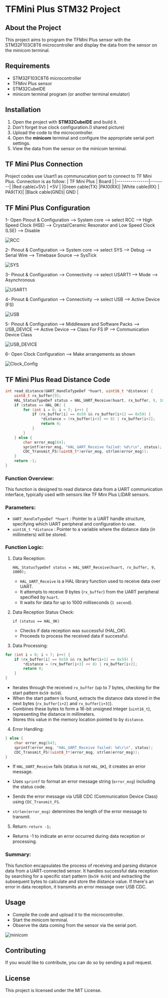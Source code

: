 # TFMini Plus STM32 Project

## About the Project
This project aims to program the TFMini Plus sensor with the STM32F103C8T6 microcontroller and display the data from the sensor on the minicom terminal.

## Requirements
- STM32F103C8T6 microcontroller
- TFMini Plus sensor
- STM32CubeIDE
- minicom terminal program (or another terminal emulator)

## Installation
1. Open the project with **STM32CubeIDE** and build it.
2. Don't forget true clock configuration.(I shared picture)
2. Upload the code to the microcontroller.
3. Open the **minicom** terminal and configure the appropriate serial port settings.
4. View the data from the sensor on the minicom terminal.

## TF Mini Plus Connection
Project codes use Usart1 as communucation port to connect to TF Mini Plus. Connection is as follow:
| TF Mini Plus   |  Board |
|----------------|--------|
|Red cable(+5V)  | +5V    |
|Green cable(TX) |PA10(RX)|
|White cable(RX) | PA9(TX)|
|Black cable(GND)|  GND   |

## TF Mini Plus Configuration
1- Open Pinout & Configuration --> System core --> select RCC --> High Speed Clock (HSE) --> Crystal/Ceramic Resonator and Low Speed Clock (LSE) --> Disable

![RCC](images/RCC.png)

2- Pinout & Configuration --> System core --> select SYS --> Debug --> Serial Wire --> Timebase Source --> SysTick

![SYS](images/SYS.png)

3- Pinout & Configuration --> Connectivity --> select USART1 --> Mode --> Asynchronous

![USART1](images/USART1.png)

4- Pinout & Configuration --> Connectivity --> select USB --> Active Device (FS)

![USB](images/USB.png)

5- Pinout & Configuration --> Middleware and Software Packs --> USB_DEVICE --> Active Device --> Class For FS IP --> Communication Device Class

![USB_DEVICE](images/USB_DEVICE.png)

6- Open Clock Configuration --> Make arrangements as shown

![Clock_Config](images/Clock_Configuration.png)

## TF Mini Plus Read Distance Code
```c
int read_distance(UART_HandleTypeDef *huart, uint16_t *distance) {
    uint8_t rx_buffer[9];
    HAL_StatusTypeDef status = HAL_UART_Receive(huart, rx_buffer, 9, 1000);
    if (status == HAL_OK) {
        for (int i = 0; i < 7; i++) {
            if (rx_buffer[i] == 0x59 && rx_buffer[i+1] == 0x59) {
                *distance = (rx_buffer[i+3] << 8) | rx_buffer[i+2];
                return 0;
            }
        }
    } else {
        char error_msg[64];
        sprintf(error_msg, "HAL_UART_Receive failed: %d\r\n", status);
        CDC_Transmit_FS((uint8_t*)error_msg, strlen(error_msg));
    }
    return -1;
}
```
### Function Overview:
This function is designed to read distance data from a UART communication interface, typically used with sensors like TF Mini Plus LIDAR sensors.

### Parameters:
- `UART_HandleTypeDef *huart` : Pointer to a UART handle structure, specifying which UART peripheral and configuration to use.
- `uint16_t *distance` :  Pointer to a variable where the distance data (in millimeters) will be stored.

### Function Logic:
1. Data Reception:

    `HAL_StatusTypeDef status = HAL_UART_Receive(huart, rx_buffer, 9, 1000);`
    
    - `HAL_UART_Receive` is a HAL library function used to receive data over UART.
    - It attempts to receive 9 bytes (`rx_buffer`) from the UART peripheral specified by `huart`.
    - It waits for data for up to 1000 milliseconds (`1 second`).
2. Data Reception Status Check:
    
    `if (status == HAL_OK) `

    - Checks if data reception was successful (HAL_OK).
    - Proceeds to process the received data if successful.
3. Data Processing:

```c
for (int i = 0; i < 7; i++) {
    if (rx_buffer[i] == 0x59 && rx_buffer[i+1] == 0x59) {
        *distance = (rx_buffer[i+3] << 8) | rx_buffer[i+2];
        return 0;
    }
}
```
- Iterates through the received `rx_buffer` (up to 7 bytes, checking for the start pattern `0x59 0x59`).
- When the start pattern is found, extracts the distance data stored in the next bytes (`rx_buffer[i+2]` and `rx_buffer[i+3]`).
- Combines these bytes to form a 16-bit unsigned integer (`uint16_t`), representing the distance in millimeters.
- Stores this value in the memory location pointed to by `distance`.

4. Error Handling:
```c
} else {
    char error_msg[64];
    sprintf(error_msg, "HAL_UART_Receive failed: %d\r\n", status);
    CDC_Transmit_FS((uint8_t*)error_msg, strlen(error_msg));
}
```
- If `HAL_UART_Receive` fails (status is not `HAL_OK`), it creates an error message.
- Uses `sprintf` to format an error message string (`error_msg`) including the status code.
- Sends the error message via USB CDC (Communication Device Class) using `CDC_Transmit_FS`.

- `strlen(error_msg)` determines the length of the error message to transmit.

5. Return:
`return -1;`
- Returns -1 to indicate an error occurred during data reception or processing.

### Summary:
This function encapsulates the process of receiving and parsing distance data from a UART-connected sensor. It handles successful data reception by searching for a specific start pattern (`0x59 0x59`) and extracting the subsequent bytes to calculate and store the distance value. If there's an error in data reception, it transmits an error message over USB CDC.

## Usage
- Compile the code and upload it to the microcontroller.
- Start the minicom terminal.
- Observe the data coming from the sensor via the serial port.

![minicom](images/minicom.png)

## Contributing
If you would like to contribute, you can do so by sending a pull request.

## License
This project is licensed under the MIT License.

